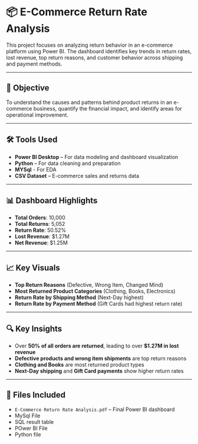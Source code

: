 # 📦 E-Commerce Return Rate Analysis

This project focuses on analyzing return behavior in an e-commerce platform using Power BI. The dashboard identifies key trends in return rates, lost revenue, top return reasons, and customer behavior across shipping and payment methods.

---

## 📌 Objective

To understand the causes and patterns behind product returns in an e-commerce business, quantify the financial impact, and identify areas for operational improvement.

---

## 🛠 Tools Used

- **Power BI Desktop** – For data modeling and dashboard visualization
- **Python** – For data cleaning and preparation
- **MYSql** - For EDA
- **CSV Dataset** – E-commerce sales and returns data

---

## 📊 Dashboard Highlights

- **Total Orders**: 10,000  
- **Total Returns**: 5,052  
- **Return Rate**: 50.52%  
- **Lost Revenue**: $1.27M  
- **Net Revenue**: $1.25M  

---

## 📈 Key Visuals

- **Top Return Reasons** (Defective, Wrong Item, Changed Mind)
- **Most Returned Product Categories** (Clothing, Books, Electronics)
- **Return Rate by Shipping Method** (Next-Day highest)
- **Return Rate by Payment Method** (Gift Cards had highest return rate)

---

## 🔍 Key Insights

- Over **50% of all orders are returned**, leading to over **$1.27M in lost revenue**
- **Defective products and wrong item shipments** are top return reasons
- **Clothing and Books** are most returned product types
- **Next-Day shipping** and **Gift Card payments** show higher return rates

---

## 📂 Files Included

- `E-Commerce Return Rate Analysis.pdf` – Final Power BI dashboard
- MySql File
- SQL result table
- POwer BI File
- Python file
